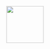 <div id="header" align="center">
  <img src="[https://media.giphy.com/media/M9gbBd9nbDrOTu1Mqx/giphy.gif](https://media.giphy.com/media/MdA16VIoXKKxNE8Stk/giphy.gif)" width="100"/>
</div>

